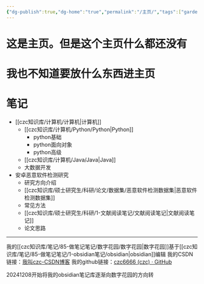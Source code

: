 ```yaml
---
{"dg-publish":true,"dg-home":"true","permalink":"/主页/","tags":["gardenEntry"],"dgPassFrontmatter":true,"created":"2024-12-07T17:00:18.400+08:00","updated":"2024-12-08T18:12:04.648+08:00"}
---
```


# 这是主页。但是这个主页什么都还没有
# 我也不知道要放什么东西进主页
# 笔记

- [[czc知识库/计算机/计算机\|计算机]]
	- [[czc知识库/计算机/Python/Python\|Python]]
		- python基础
		- python面向对象
		- python高级
	- [[czc知识库/计算机/Java/Java\|Java]]
	- 大数据开发
- 安卓恶意软件检测研究
	- 研究方向介绍
	- [[czc知识库/硕士研究生/科研/论文/数据集/恶意软件检测数据集\|恶意软件检测数据集]]
	- 常见方法
	- [[czc知识库/硕士研究生/科研/1-文献阅读笔记/文献阅读笔记\|文献阅读笔记]]
	- 论文思路







---
我的[[czc知识库/笔记/85-做笔记笔记/数字花园/数字花园\|数字花园]]基于[[czc知识库/笔记/85-做笔记笔记/1-obsidian笔记/obsidian\|obsidian]]编辑
我的CSDN链接：[我叫czc-CSDN博客](https://blog.csdn.net/qq_25177949?type=blog)
我的github链接：[czc6666 (czc) · GitHub](https://github.com/czc6666)

20241208开始将我的obsidian笔记库逐渐向数字花园的方向转